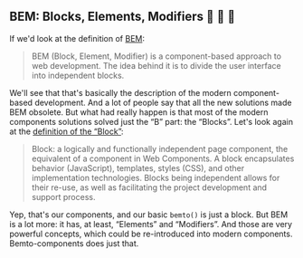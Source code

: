 ## BEM: Blocks, Elements, Modifiers 🍱 🍙 🍣

If we'd look at the definition of [BEM](https://en.bem.info/methodology/):

> BEM (Block, Element, Modifier) is a component-based approach to web development. The idea behind it is to divide the user interface into independent blocks.

We'll see that that's basically the description of the modern component-based development. And a lot of people say that all the new solutions made BEM obsolete. But what had really happen is that most of the modern components solutions solved just the “B” part: the “Blocks”. Let's look again at the [definition of the “Block”](https://en.bem.info/methodology/key-concepts/#block):

> Block: a logically and functionally independent page component, the equivalent of a component in Web Components. A block encapsulates behavior (JavaScript), templates, styles (CSS), and other implementation technologies. Blocks being independent allows for their re-use, as well as facilitating the project development and support process.

Yep, that's our components, and our basic `bemto()` is just a block. But BEM is a lot more: it has, at least, “Elements” and “Modifiers”. And those are very powerful concepts, which could be re-introduced into modern components. Bemto-components does just that.
